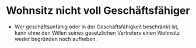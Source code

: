 # Wohnsitz nicht voll Geschäftsfähiger

- Wer geschäftsunfähig oder in der Geschäftsfähigkeit beschränkt ist, kann ohne den Willen seines gesetzlichen Vertreters einen Wohnsitz weder begründen noch aufheben.

